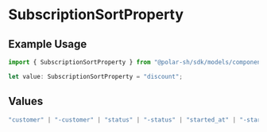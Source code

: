 # SubscriptionSortProperty

## Example Usage

```typescript
import { SubscriptionSortProperty } from "@polar-sh/sdk/models/components";

let value: SubscriptionSortProperty = "discount";
```

## Values

```typescript
"customer" | "-customer" | "status" | "-status" | "started_at" | "-started_at" | "current_period_end" | "-current_period_end" | "amount" | "-amount" | "product" | "-product" | "discount" | "-discount"
```